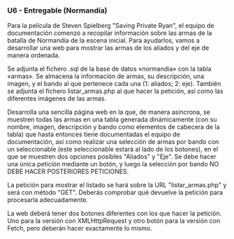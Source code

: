 ### U6 - Entregable (Normandía)

Para la película de Steven Spielberg "Saving Private Ryan", el equipo de documentación comenzó a recopilar información sobre las armas de la batalla de Normandía de la escena inicial. Para ayudarlos, vamos a desarrollar una web para mostrar las armas de los aliados y del eje de manera ordenada.

Se adjunta el fichero .sql de la base de datos «normandia» con la tabla «armas». Se almacena la información de armas, su descripción, una imagen, y el bando al que pertenece cada una (1: aliados; 2: eje). También se adjunta el fichero listar_armas.php al que hacer la petición, así como las diferentes imágenes de las armas.

Desarrolla una sencilla página web en la que, de manera asíncrona, se muestren todas las armas en una tabla generada dinámicamente (con su nombre, imagen, descripción y bando como elementos de cabecera de la tabla) que hasta entonces tiene documentadas el equipo de documentación, así como realizar una selección de armas por bando con un seleccionable (este seleccionable estará al lado de los botones), en el que se muestren dos opciones posibles "Aliados" y "Eje". Se debe hacer una única petición mediante un botón, y luego la selección por bando NO DEBE HACER POSTERIORES PETICIONES.

La petición para mostrar el listado se hará sobre la URL "listar_armas.php" y será con método "GET". Deberás comprobar qué devuelve la petición para procesarla adecuadamente.

La web deberá tener dos botones diferentes con los que hacer la petición. Uno para la versión con XMLHttpRequest y otro botón para la versión con Fetch, pero deberán hacer exactamente lo mismo.
